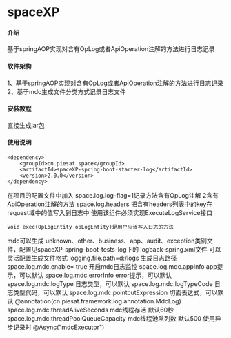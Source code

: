 # spaceXP

#### 介绍
基于springAOP实现对含有OpLog或者ApiOperation注解的方法进行日志记录

#### 软件架构
1、基于springAOP实现对含有OpLog或者ApiOperation注解的方法进行日志记录
2、基于mdc生成文件分类方式记录日志文件
#### 安装教程
直接生成jar包
#### 使用说明
    <dependency>
        <groupId>cn.piesat.space</groupId>
        <artifactId>spaceXP-spring-boot-starter-log</artifactId>
        <version>2.0.0</version>
    </dependency>
在项目的配置文件中加入
space.log.log-flag=1记录方法含有OpLog注解 2含有ApiOperation注解的方法
space.log.headers 把含有headers列表中的key在request域中的值写入到日志中
使用该组件必须实现ExecuteLogService接口
    
    void exec(OpLogEntity opLogEntity)是用户应该写入日志的方法

mdc可以生成 unknown、other、business、app、audit、exception类别文件，配置见spaceXP-spring-boot-tests-log下的
logback-spring.xml文件
可以灵活配置生成文件格式
logging.file.path=d:/logs 生成日志路径
space.log.mdc.enable= true 开启mdc日志监控
space.log.mdc.appInfo app提示，可以默认
space.log.mdc.errorInfo error提示，可以默认
space.log.mdc.logType 日志类型，可以默认
space.log.mdc.logTypeCode 日志类型代码，可以默认
space.log.mdc.pointcutExpression 切面表达式，可以默认 @annotation(cn.piesat.framework.log.annotation.MdcLog)
space.log.mdc.threadAliveSeconds mdc线程存活 默认60秒
space.log.mdc.threadPoolQueueCapacity mdc线程池队列数 默认500
使用异步记录时 @Async("mdcExecutor")